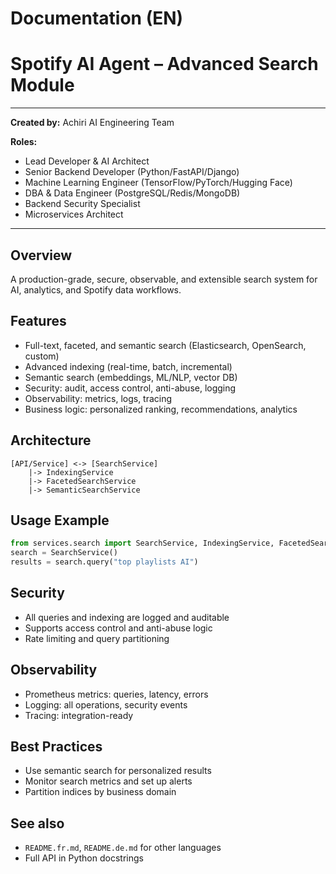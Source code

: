 # Documentation (EN)

# Spotify AI Agent – Advanced Search Module

---
**Created by:** Achiri AI Engineering Team

**Roles:**
- Lead Developer & AI Architect
- Senior Backend Developer (Python/FastAPI/Django)
- Machine Learning Engineer (TensorFlow/PyTorch/Hugging Face)
- DBA & Data Engineer (PostgreSQL/Redis/MongoDB)
- Backend Security Specialist
- Microservices Architect
---

## Overview
A production-grade, secure, observable, and extensible search system for AI, analytics, and Spotify data workflows.

## Features
- Full-text, faceted, and semantic search (Elasticsearch, OpenSearch, custom)
- Advanced indexing (real-time, batch, incremental)
- Semantic search (embeddings, ML/NLP, vector DB)
- Security: audit, access control, anti-abuse, logging
- Observability: metrics, logs, tracing
- Business logic: personalized ranking, recommendations, analytics

## Architecture
```
[API/Service] <-> [SearchService]
    |-> IndexingService
    |-> FacetedSearchService
    |-> SemanticSearchService
```

## Usage Example
```python
from services.search import SearchService, IndexingService, FacetedSearchService, SemanticSearchService
search = SearchService()
results = search.query("top playlists AI")
```

## Security
- All queries and indexing are logged and auditable
- Supports access control and anti-abuse logic
- Rate limiting and query partitioning

## Observability
- Prometheus metrics: queries, latency, errors
- Logging: all operations, security events
- Tracing: integration-ready

## Best Practices
- Use semantic search for personalized results
- Monitor search metrics and set up alerts
- Partition indices by business domain

## See also
- `README.fr.md`, `README.de.md` for other languages
- Full API in Python docstrings

